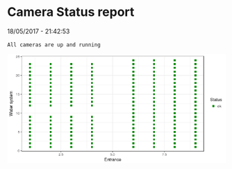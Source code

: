 Camera Status report
================
18/05/2017 - 21:42:53

    All cameras are up and running

![](camreport_files/figure-markdown_github/unnamed-chunk-2-1.png)
